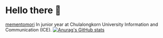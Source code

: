 # Hello there 👋
[mementomori](https://thematter.co/wp-content/uploads/2017/06/StillLifeWithASkull.jpg)
In junior year at Chulalongkorn University Information and Communication (ICE).
[![Anurag's GitHub stats](https://github-readme-stats.vercel.app/api?username=Pipp432)](https://github.com/anuraghazra/github-readme-stats)
<!--
**Pipp432/Pipp432** is a ✨ _special_ ✨ repository because its `README.md` (this file) appears on your GitHub profile.

Here are some ideas to get you started:

- 🔭 I’m currently working on ...
- 🌱 I’m currently learning ...
- 👯 I’m looking to collaborate on ...
- 🤔 I’m looking for help with ...
- 💬 Ask me about ...
- 📫 How to reach me: ...
- 😄 Pronouns: ...
- ⚡ Fun fact: ...
-->
